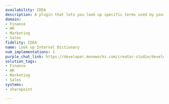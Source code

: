 ```yaml
---
availability: IDEA
description: A plugin that lets you look up specific terms used by your organization.
domain:
- Finance
- HR
- Marketing
- Sales
fidelity: IDEA
name: Look up Internal Dictionary
num_implementations: 1
purple_chat_link: https://developer.moveworks.com/creator-studio/developer-tools/purple-chat/?conversation=%7B%22startTimestamp%22%3A%2211%3A43+AM%22%2C%22messages%22%3A%5B%7B%22role%22%3A%22user%22%2C%22parts%22%3A%5B%7B%22richText%22%3A%22What+does+the+acronym+SKO+stand+for%3F%22%7D%5D%7D%2C%7B%22role%22%3A%22assistant%22%2C%22parts%22%3A%5B%7B%22reasoningSteps%22%3A%5B%7B%22status%22%3A%22success%22%2C%22richText%22%3A%22%3Cp%3E%E2%9C%85+Working+on+%3Cb%3EWhat+Does+SKO+Stand+For%3C%2Fb%3E%3Cbr%3E%E2%8F%B3+Calling+Plugin+%3Cb%3ELookup+Internal+Language+Library%3C%2Fb%3E%3C%2Fp%3E%22%7D%5D%7D%2C%7B%22richText%22%3A%22SKO+stands+for+%3Cb%3ESales+Kick+Off%3C%2Fb%3E.+Would+you+like+to+search+for+anything+else%3F%22%7D%2C%7B%22buttons%22%3A%5B%7B%22style%22%3A%22filled%22%2C%22buttonText%22%3A%22Yes%2C+search+again%22%7D%2C%7B%22style%22%3A%22outlined%22%2C%22buttonText%22%3A%22No%2C+that%27s+all+for+now%22%7D%5D%7D%5D%7D%2C%7B%22role%22%3A%22user%22%2C%22parts%22%3A%5B%7B%22richText%22%3A%22No%2C+that%27s+all+for+now%22%7D%5D%7D%2C%7B%22role%22%3A%22assistant%22%2C%22parts%22%3A%5B%7B%22richText%22%3A%22Alright%2C+if+you+have+any+more+questions+later%2C+feel+free+to+ask.+Have+a+great+day%21+%F0%9F%91%8D%22%7D%5D%7D%5D%7D
solution_tags:
- Finance
- HR
- Marketing
- Sales
systems:
- sharepoint

---
```

